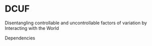 # DCUF
Disentangling controllable and uncontrollable factors of variation by Interacting with the World

Dependencies
